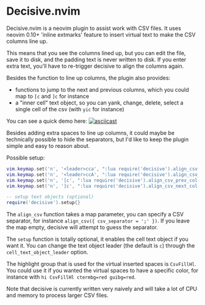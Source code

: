 # Decisive.nvim

Decisive.nvim is a neovim plugin to assist work with CSV files. It uses neovim 0.10+ 'inline extmarks' feature to insert virtual text to make the CSV columns line up.

This means that you see the columns lined up, but you can edit the file, save it to disk, and the padding text is never written to disk. If you enter extra text, you'll have to re-trigger decisive to align the columns again.

Besides the function to line up columns, the plugin also provides:
- functions to jump to the next and previous columns, which you could map to `[c` and `]c` for instance
- a "inner cell" text object, so you can yank, change, delete, select a single cell of the csv (with `yic` for instance)

You can see a quick demo here:
[![asciicast](https://asciinema.org/a/UUILNVHx1BORR9Ujvb3kLRAh5.svg)](https://asciinema.org/a/UUILNVHx1BORR9Ujvb3kLRAh5)

Besides adding extra spaces to line up columns, it could maybe be technically possible to hide the separators, but I'd like to keep the plugin simple and easy to reason about.

Possible setup:
```lua
vim.keymap.set('n', '<leader>cca', ":lua require('decisive').align_csv({})<cr>", {desc="align CSV", silent=true})
vim.keymap.set('n', '<leader>ccA', ":lua require('decisive').align_csv_clear({})<cr>", {desc="align CSV clear", silent=true})
vim.keymap.set('n', '[c', ":lua require('decisive').align_csv_prev_col()<cr>", {desc="align CSV prev col", silent=true})
vim.keymap.set('n', ']c', ":lua require('decisive').align_csv_next_col()<cr>", {desc="align CSV next col", silent=true})

-- setup text objects (optional)
require('decisive').setup{}
```

The `align_csv` function takes a map parameter, you can specify a CSV separator, for instance `align_csv({ csv_separator = ';' })`. If you leave the map empty, decisive will attempt to guess the separator.

The `setup` function is totally optional, it enables the cell text object if you want it. You can change the text object leader (the default is `c`) through the `cell_text_object_leader` option.

The highlight group that is used for the virtual inserted spaces is `CsvFillHl`. You could use it if you wanted the virtual spaces to have a specific color, for instance with `hi CsvFillHl ctermbg=red guibg=red`.

Note that decisive is currently written very naively and will take a lot of CPU and memory to process larger CSV files.
